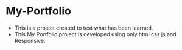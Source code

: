 # My-Portfolio

- This is a project created to test what has been learned.
- This My Portfolio project is developed using only html css js and Responsive.
